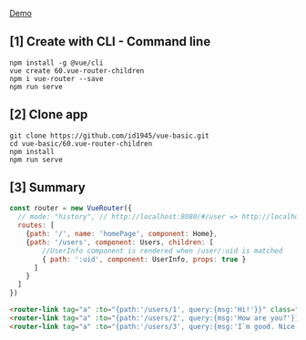 [Demo](https://id1945.github.io/vue-basic/60.vue-router-children/dist "Demo")

## [1] Create with CLI - Command line
```
npm install -g @vue/cli
vue create 60.vue-router-children
npm i vue-router --save
npm run serve
```

## [2] Clone app
```
git clone https://github.com/id1945/vue-basic.git
cd vue-basic/60.vue-router-children
npm install
npm run serve
```

## [3] Summary
````javascript
const router = new VueRouter({
  // mode: "history", // http://localhost:8080/#/user => http://localhost:8080/user
  routes: [
    {path: '/', name: 'homePage', component: Home},
    {path: '/users', component: Users, children: [
        //UserInfo component is rendered when /user/:uid is matched
        { path: ':uid', component: UserInfo, props: true }
      ]
    }
  ]
})

````
```html
<router-link tag="a" :to="{path:'/users/1', query:{msg:'Hi!'}}" class="mr-2">User 1</router-link>|
<router-link tag="a" :to="{path:'/users/2', query:{msg:'How are you?'}}" class="ml-2 mr-2">User 2</router-link>|
<router-link tag="a" :to="{path:'/users/3', query:{msg:'I`m good. Nice to meet you!'}}" class="ml-2">User 3</router-link>
```